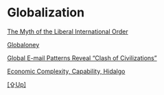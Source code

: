 # Globalization

[The Myth of the Liberal International Order](../../2018/09/the-myth-of-liberal-international-order.md)

[Globaloney](../../2011/04/globaloney.md)

[Global E-mail Patterns Reveal “Clash of Civilizations”](../../2013/07/global-e-mail-patterns-reveal-clash-of.md)

[Economic Complexity, Capability, Hidalgo](../../2017/08/economic-complexity-hidalgo.md)

[[⇪Up]](../..)
